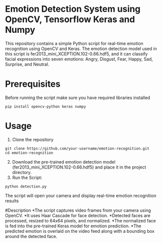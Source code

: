 # Emotion Detection System using OpenCV, Tensorflow Keras and Numpy

This repository contains a simple Python script for real-time emotion recognition using OpenCV and Keras. The emotion detection model used in this script is fer2013_mini_XCEPTION.102-0.66.hdf5, and it can classify facial expressions into seven emotions: Angry, Disgust, Fear, Happy, Sad, Surprise, and Neutral.

# Prerequisites
Before running the script make sure you have required libraries installed

```console
pip install opencv-python keras numpy
```

# Usage
1. Clone the repository
```console
git clone https://github.com/your-username/emotion-recognition.git
cd emotion-recognition
```
2. Download the pre-trained emotion detection model (fer2013_mini_XCEPTION.102-0.66.hdf5) and place it in the project directory.
3. Run the Script:
```console
python detection.py
```

The script will open your camera and display real-time emotion recognition results

#Description
*The script captures video frames from your camera using OpenCV.
*It uses Haar Cascade for face detection.
*Detected faces are processed, resized to 64x64 pixels, and normalized.
*The normalized face is fed into the pre-trained Keras model for emotion prediction.
*The predicted emotion is overlaid on the video feed along with a bounding box around the detected face.



